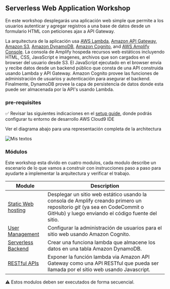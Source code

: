 ## Serverless Web Application Workshop

En este workshop desplegarás una aplicación web simple que permite a los usuarios autenticar y agregar registros a una base de datos desde un formulario HTML con peticiones ajax a API Gateway.

La arquitectura de la aplicación usa [AWS Lambda][lambda], [Amazon API Gateway][api-gw], [Amazon S3][s3], [Amazon DynamoDB][dynamodb], [Amazon Cognito][cognito], and [AWS Amplify Console][amplify-console]. La consola de Amplify hospeda recursos web estáticos incluyendo HTML, CSS, JavaScript e imagenes, archivos que son cargados en el browser del usuario desde S3. El JavaScript ejecutado en el browser envía y recibe datos desde un backend público que consta de una API construida usando Lambda y API Gateway. Amazon Cognito provee las funciones de administración de usuarios y autenticación para asegurar el backend. Finalmente, DynamoDB provee la capa de persistencia de datos donde esta puede ser almacenada por la API's usando Lambda.

### pre-requisites

:white_check_mark: Revisar las siguientes indicaciones en el [setup guide][setup],
donde podrás configurar tu entorno de desarrollo AWS Cloud9 IDE

Ver el diagrama abajo para una representación completa de la architectura

![Mis textos](images/wildrydes-complete-architecture.png)

### Módulos

Este workshop esta divido en cuatro modulos, cada modulo describe un escenario de
lo que vamos a construir con instrucciones paso a paso para ayudarte a implementar
la arquitectura y verificar el trabajo.


| Module | Description |
| ---------------- | -------------------------------------------------------- |
| [Static Web hosting][static-web-hosting] | Desplegar un sitio web estático usando la consola de Amplify creando primero un repositorio *git* (ya sea en CodeCommit o GitHub) y luego enviando el código fuente del sitio. |
| [User Management][user-management] | Configurar la administración de usuarios para el sitio web usando Amazon Cognito. |
| [Serverless Backend][serverless-backend] | Crear una funciona lambda que almacene los datos en una tabla Amazon DynamoDB. |
| [RESTful APIs][restful-apis] | Exponer la función lambda via Amazon API Gateway como una API RESTful que pueda ser llamada por el sitio web usando Javascript. |

:warning: Estos modulos deben ser executados de forma secuencial.


[wildrydes]: http://wildrydes.com/
[unicorns]: http://www.wildrydes.com/unicorns.html
[amplify-console]: https://aws.amazon.com/amplify/console/
[cognito]: https://aws.amazon.com/cognito/
[lambda]: https://aws.amazon.com/lambda/
[api-gw]: https://aws.amazon.com/api-gateway/
[s3]: https://aws.amazon.com/s3/
[dynamodb]: https://aws.amazon.com/dynamodb/
[setup]: 0_Setup/
[static-web-hosting]: 1_StaticWebHosting/
[user-management]: 2_UserManagement/
[serverless-backend]: 3_ServerlessBackend/
[restful-apis]: 4_RESTfulAPIs/
[cleanup]: 9_CleanUp/
